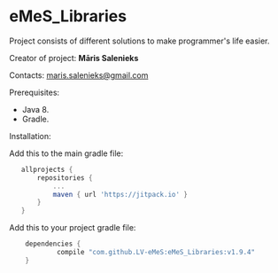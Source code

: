 # eMeS_Libraries
Project consists of different solutions to make programmer's life easier.

Creator of project: **Māris Salenieks**

Contacts: maris.salenieks@gmail.com

Prerequisites:
* Java 8.
* Gradle.

 Installation:
 
 Add this to the main gradle file: 
 ```gradle
 	allprojects {
		repositories {
			...
			maven { url 'https://jitpack.io' }
		}
	}
```

Add this to your project gradle file:
```gradle
	dependencies {
	        compile "com.github.LV-eMeS:eMeS_Libraries:v1.9.4"
	}

```